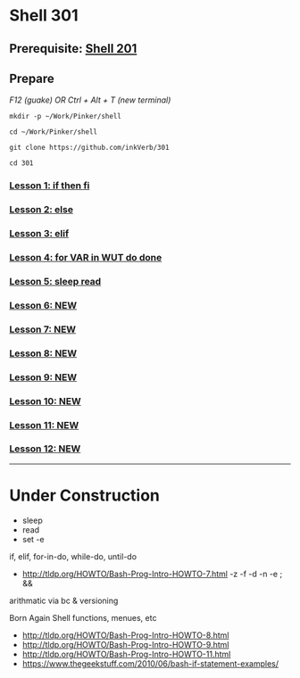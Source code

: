 # Shell 301

## Prerequisite: [Shell 201](https://github.com/inkVerb/Pinker/tree/master/201-shell)

## Prepare

*F12 (guake) OR Ctrl + Alt + T (new terminal)*

`mkdir -p ~/Work/Pinker/shell`

`cd ~/Work/Pinker/shell`

`git clone https://github.com/inkVerb/301`

`cd 301`

### [Lesson 1: if then fi](https://github.com/inkVerb/pinker/blob/master/301-shell/Lesson-01.md)

### [Lesson 2: else](https://github.com/inkVerb/pinker/blob/master/301-shell/Lesson-02.md)

### [Lesson 3: elif](https://github.com/inkVerb/pinker/blob/master/301-shell/Lesson-03.md)

### [Lesson 4: for VAR in WUT do done](https://github.com/inkVerb/pinker/blob/master/301-shell/Lesson-04.md)

### [Lesson 5: sleep read](https://github.com/inkVerb/pinker/blob/master/301-shell/Lesson-05.md)

### [Lesson 6: NEW](https://github.com/inkVerb/pinker/blob/master/301-shell/Lesson-06.md)

### [Lesson 7: NEW](https://github.com/inkVerb/pinker/blob/master/301-shell/Lesson-07.md)

### [Lesson 8: NEW](https://github.com/inkVerb/pinker/blob/master/301-shell/Lesson-08.md)

### [Lesson 9: NEW](https://github.com/inkVerb/pinker/blob/master/301-shell/Lesson-09.md)

### [Lesson 10: NEW](https://github.com/inkVerb/pinker/blob/master/301-shell/Lesson-10.md)

### [Lesson 11: NEW](https://github.com/inkVerb/pinker/blob/master/301-shell/Lesson-11.md)

### [Lesson 12: NEW](https://github.com/inkVerb/pinker/blob/master/301-shell/Lesson-12.md)
___
# Under Construction

- sleep
- read
- set -e

if, elif, for-in-do, while-do, until-do
- http://tldp.org/HOWTO/Bash-Prog-Intro-HOWTO-7.html
-z -f -d -n -e
 ; &&

arithmatic via bc & versioning

Born Again Shell
functions, menues, etc
- http://tldp.org/HOWTO/Bash-Prog-Intro-HOWTO-8.html
- http://tldp.org/HOWTO/Bash-Prog-Intro-HOWTO-9.html
- http://tldp.org/HOWTO/Bash-Prog-Intro-HOWTO-11.html
- https://www.thegeekstuff.com/2010/06/bash-if-statement-examples/

